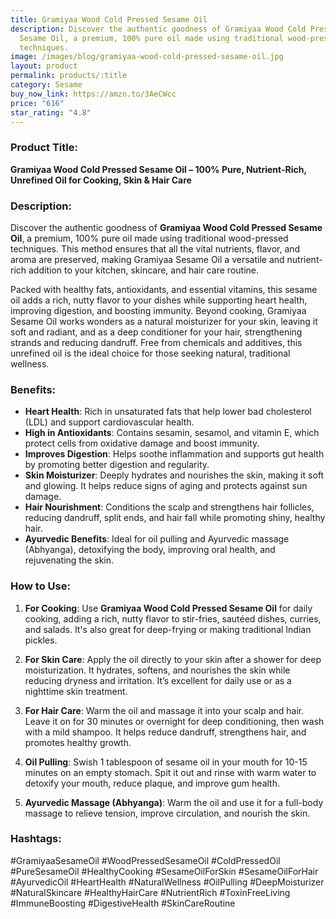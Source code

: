 ```yaml
---
title: Gramiyaa Wood Cold Pressed Sesame Oil
description: Discover the authentic goodness of Gramiyaa Wood Cold Pressed
  Sesame Oil, a premium, 100% pure oil made using traditional wood-pressed
  techniques.
image: /images/blog/gramiyaa-wood-cold-pressed-sesame-oil.jpg
layout: product
permalink: products/:title
category: Sesame
buy_now_link: https://amzn.to/3AeCWcc
price: "616"
star_rating: "4.8"
---
```

### Product Title:
**Gramiyaa Wood Cold Pressed Sesame Oil – 100% Pure, Nutrient-Rich, Unrefined Oil for Cooking, Skin & Hair Care**

### Description:
Discover the authentic goodness of **Gramiyaa Wood Cold Pressed Sesame Oil**, a premium, 100% pure oil made using traditional wood-pressed techniques. This method ensures that all the vital nutrients, flavor, and aroma are preserved, making Gramiyaa Sesame Oil a versatile and nutrient-rich addition to your kitchen, skincare, and hair care routine. 

Packed with healthy fats, antioxidants, and essential vitamins, this sesame oil adds a rich, nutty flavor to your dishes while supporting heart health, improving digestion, and boosting immunity. Beyond cooking, Gramiyaa Sesame Oil works wonders as a natural moisturizer for your skin, leaving it soft and radiant, and as a deep conditioner for your hair, strengthening strands and reducing dandruff. Free from chemicals and additives, this unrefined oil is the ideal choice for those seeking natural, traditional wellness.

### Benefits:
- **Heart Health**: Rich in unsaturated fats that help lower bad cholesterol (LDL) and support cardiovascular health.
- **High in Antioxidants**: Contains sesamin, sesamol, and vitamin E, which protect cells from oxidative damage and boost immunity.
- **Improves Digestion**: Helps soothe inflammation and supports gut health by promoting better digestion and regularity.
- **Skin Moisturizer**: Deeply hydrates and nourishes the skin, making it soft and glowing. It helps reduce signs of aging and protects against sun damage.
- **Hair Nourishment**: Conditions the scalp and strengthens hair follicles, reducing dandruff, split ends, and hair fall while promoting shiny, healthy hair.
- **Ayurvedic Benefits**: Ideal for oil pulling and Ayurvedic massage (Abhyanga), detoxifying the body, improving oral health, and rejuvenating the skin.

### How to Use:
1. **For Cooking**: Use **Gramiyaa Wood Cold Pressed Sesame Oil** for daily cooking, adding a rich, nutty flavor to stir-fries, sautéed dishes, curries, and salads. It's also great for deep-frying or making traditional Indian pickles.
   
2. **For Skin Care**: Apply the oil directly to your skin after a shower for deep moisturization. It hydrates, softens, and nourishes the skin while reducing dryness and irritation. It’s excellent for daily use or as a nighttime skin treatment.

3. **For Hair Care**: Warm the oil and massage it into your scalp and hair. Leave it on for 30 minutes or overnight for deep conditioning, then wash with a mild shampoo. It helps reduce dandruff, strengthens hair, and promotes healthy growth.

4. **Oil Pulling**: Swish 1 tablespoon of sesame oil in your mouth for 10-15 minutes on an empty stomach. Spit it out and rinse with warm water to detoxify your mouth, reduce plaque, and improve gum health.

5. **Ayurvedic Massage (Abhyanga)**: Warm the oil and use it for a full-body massage to relieve tension, improve circulation, and nourish the skin.

### Hashtags:
#GramiyaaSesameOil #WoodPressedSesameOil #ColdPressedOil #PureSesameOil #HealthyCooking #SesameOilForSkin #SesameOilForHair #AyurvedicOil #HeartHealth #NaturalWellness #OilPulling #DeepMoisturizer #NaturalSkincare #HealthyHairCare #NutrientRich #ToxinFreeLiving #ImmuneBoosting #DigestiveHealth #SkinCareRoutine
